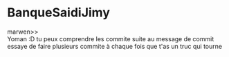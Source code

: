 
# BanqueSaidiJimy

marwen>> <br>
Yoman :D tu peux comprendre les commite suite au message de commit 
essaye de faire plusieurs commite à chaque fois que t'as un truc qui tourne 
